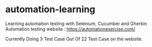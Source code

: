 # automation-learning

Learning automation testing with Selenium, Cucumber and Gherkin<br>
Automation testing website : https://automationexercise.com/

Currently Doing 3 Test Case Out Of 22 Test Case on the website. 
